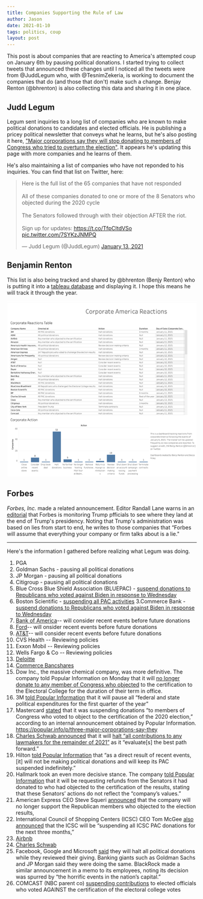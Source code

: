 ```yaml
---
title: Companies Supporting the Rule of Law
author: Jason
date: 2021-01-10
tags: politics, coup
layout: post
---
```


This post is about companies that are reacting to America's attempted coup on January 6th by pausing political donations.  I started trying to collect tweets that announced these changes until I noticed all the tweets were from @JuddLegum who, with @TesnimZekeria, is working to document the companies that do (and those that don't) make such a change.  Benjay Renton (@bhrenton) is also collecting this data and sharing it in one place.

## Judd Legum ##

Legum sent inquiries to a long list of companies who are known to make political donations to candidates and elected officials.  He is publishing a pricey political newsletter that conveys what he learns, but he's also posting it here, ["Major corporations say they will stop donating to members of Congress who tried to overturn the election"](https://popular.info/p/three-major-corporations-say-they).  It appears he's updating this page with more companies and he learns of them.

He's also maintaining a list of companies who have not reponded to his inquiries.  You can find that list on Twitter, here:

<blockquote class="twitter-tweet"><p lang="en" dir="ltr">Here is the full list of the 65 companies that have not responded<br><br>All of these companies donated to one or more of the 8 Senators who objected during the 2020 cycle<br><br>The Senators followed through with their objection AFTER the riot. <br><br>Sign up for updates: <a href="https://t.co/TfpCItdVSo">https://t.co/TfpCItdVSo</a> <a href="https://t.co/7SYKzJNMPQ">pic.twitter.com/7SYKzJNMPQ</a></p>&mdash; Judd Legum (@JuddLegum) <a href="https://twitter.com/JuddLegum/status/1349454295884836871?ref_src=twsrc%5Etfw">January 13, 2021</a></blockquote> <script async src="https://platform.twitter.com/widgets.js" charset="utf-8"></script>

## Benjamin Renton ##

This list is also being tracked and shared by @bhrenton (Benjy Renton) who is putting it into a [tableau database](https://public.tableau.com/profile/benjamin.renton#!/vizhome/WhiteHouseResignationTracker/Dashboard1) and displaying it.  I hope this means he will track it through the year.

[![image-bhrentontableaucompanies-thumbnail.png](/assets/images/image-bhrentontableaucompanies-thumbnail.png)](/assets/images/image-bhrentontableaucompanies.png)


## Forbes ##

*Forbes, Inc.* made a related announcement. Editor Randall Lane warns in an [editorial](https://www.forbes.com/sites/randalllane/2021/01/07/a-truth-reckoning-why-were-holding-those-who-lied-for-trump-accountable/?sh=1b39c7e55710) that Forbes is monitoring Trump pfficials to see where they land at the end of Trump's presidency.  Noting that Trump's administration was based on lies from start to end, he writes to those companies that “Forbes will assume that everything your company or firm talks about is a lie."


* * *

Here's the information I gathered before realizing what Legum was doing.

1. PGA
2. Goldman Sachs - pausing all political donations
2. JP Morgan - pausing all political donations
2. Citigroup - pausing all political donations
2. Blue Cross Blue Shield Association (BLUEPAC) - [suspend donations to Republicans who voted against Biden in response to Wednesday](https://popular.info/p/three-major-corporations-say-they)
3.  Boston Scientific - [suspending all PAC activities](https://popular.info/p/three-major-corporations-say-they)
3.Commerce Bank - [suspend donations to Republicans who voted against Biden in response to Wednesday](https://popular.info/p/three-major-corporations-say-they)
4. [Bank of America](https://twitter.com/SRuhle/status/1348599100560838666)-- will consider recent events before future donations
4. [Ford](https://twitter.com/SRuhle/status/1348599100560838666)-- will onsider recent events before future donations
4. [AT&T](https://twitter.com/SRuhle/status/1348599100560838666)-- will consider recent events before future donations
5. CVS Health -- Reviewing policies
5. Exxon Mobil -- Reviewing policies 
5. Wells Fargo & Co -- Reviewing policies
6. [Deloitte](https://popular.info/p/three-major-corporations-say-they)
6. [Commerce Bancshares](https://popular.info/p/three-major-corporations-say-they)
7. Dow Inc., the massive chemical company, was more definitive. The company told Popular Information on Monday that it will [no longer donate to any member of Congress who objected](https://popular.info/p/three-major-corporations-say-they) to the certification to the Electoral College for the duration of their term in office.
7. 3M [told Popular Information](https://popular.info/p/three-major-corporations-say-they) that it will pause all “federal and state political expenditures for the first quarter of the year” 
7. Mastercard [stated](https://popular.info/p/three-major-corporations-say-they) that it was suspending donations “to members of Congress who voted to object to the certification of the 2020 election,” according to an internal announcement obtained by Popular Information.
https://popular.info/p/three-major-corporations-say-they
7. [Charles Schwab announced](https://www.aboutschwab.com/schwab-to-halt-all-PAC-contributions-through-2021) that it will [halt “all contributions to any lawmakers for the remainder of 2021”](https://popular.info/p/three-major-corporations-say-they) as it “evaluate[s] the best path forward.”
8. Hilton [told Popular Information](https://popular.info/p/three-major-corporations-say-they) that “as a direct result of recent events, [it] will not be making political donations and will keep its PAC suspended indefinitely.”
8. Hallmark took an even more decisive stance. The company [told Popular Information](https://popular.info/p/three-major-corporations-say-they) that it will be requesting refunds from the Senators it had donated to who had objected to the certification of the results, stating that these Senators’ actions do not reflect the “company’s values.”
9. American Express CEO Steve Squeri [announced](https://popular.info/p/three-major-corporations-say-they) that the company will no longer support the Republican members who objected to the election results,
9. International Council of Shopping Centers (ICSC) CEO Tom McGee [also announced](https://popular.info/p/three-major-corporations-say-they) that the ICSC will be “suspending all ICSC PAC donations for the next three months,” 
10. [Airbnb](https://www.washingtonpost.com/business/2021/01/10/marriott-campaign-donations-congress/)
10. [Charles Schwab](https://www.washingtonpost.com/business/2021/01/10/marriott-campaign-donations-congress/)
10. Facebook, Google and Microsoft [said](https://www.washingtonpost.com/business/2021/01/10/marriott-campaign-donations-congress/) they will halt all political donations while they reviewed their giving. Banking giants such as Goldman Sachs and JP Morgan said they were doing the same. BlackRock made a similar announcement in a memo to its employees, noting its decision was spurred by “the horrific events in the nation’s capital.”
10. COMCAST (NBC parent co) [suspending contributions](https://twitter.com/SRuhle/status/1348755685765427200) to elected officials who voted AGAINST the certification of the electoral college votes


